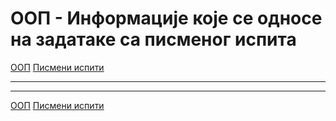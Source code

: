 # ООП - Информације које се односе на задатаке са писменог испита

[ООП](../../README.md) [Писмени испити](../README.md)

---

---

[ООП](../../README.md) [Писмени испити](../README.md) 